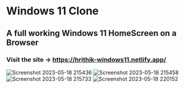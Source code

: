 # Windows 11 Clone
## A full working Windows 11 HomeScreen on a Browser
### Visit the site -> https://hrithik-windows11.netlify.app/
![Screenshot 2023-05-18 215436](https://github.com/hrx0hrithik/Windows_11_Homescreen/assets/93973566/6ecd28bf-86b1-4457-a453-0f6e702014df)
![Screenshot 2023-05-18 215458](https://github.com/hrx0hrithik/Windows_11_Homescreen/assets/93973566/3c6ff189-56ee-44d3-8e96-8f811abbae29)![Screenshot 2023-05-18 215733](https://github.com/hrx0hrithik/Windows_11_Homescreen/assets/93973566/ee20de60-ba33-4dbe-a8b3-3d071af54ef5)
![Screenshot 2023-05-18 220152](https://github.com/hrx0hrithik/Windows_11_Homescreen/assets/93973566/b0d8e634-9c2a-40e8-b678-b54a6c7d804f)

